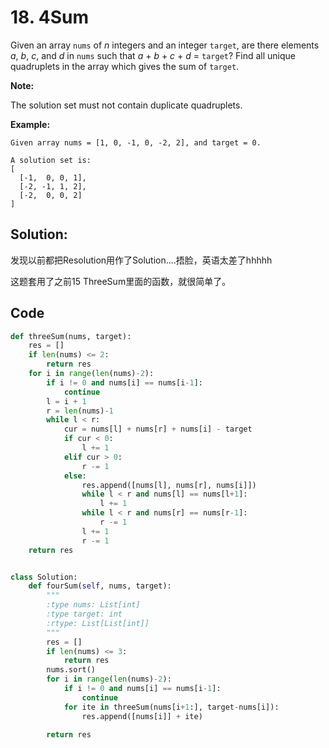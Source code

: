 # 18. 4Sum

Given an array `nums` of *n* integers and an integer `target`, are there elements *a*, *b*, *c*, and *d* in `nums` such that *a* + *b* + *c* + *d* = `target`? Find all unique quadruplets in the array which gives the sum of `target`.

**Note:**

The solution set must not contain duplicate quadruplets.

**Example:**

```
Given array nums = [1, 0, -1, 0, -2, 2], and target = 0.

A solution set is:
[
  [-1,  0, 0, 1],
  [-2, -1, 1, 2],
  [-2,  0, 0, 2]
]
```



## Solution:

发现以前都把Resolution用作了Solution....捂脸，英语太差了hhhhh

这题套用了之前15 ThreeSum里面的函数，就很简单了。

## Code

```python
def threeSum(nums, target):
    res = []
    if len(nums) <= 2:
        return res
    for i in range(len(nums)-2):
        if i != 0 and nums[i] == nums[i-1]:
            continue
        l = i + 1
        r = len(nums)-1
        while l < r:
            cur = nums[l] + nums[r] + nums[i] - target
            if cur < 0:
                l += 1
            elif cur > 0:
                r -= 1
            else:
                res.append([nums[l], nums[r], nums[i]])
                while l < r and nums[l] == nums[l+1]:
                    l += 1
                while l < r and nums[r] == nums[r-1]:
                    r -= 1
                l += 1
                r -= 1
    return res


class Solution:
    def fourSum(self, nums, target):
        """
        :type nums: List[int]
        :type target: int
        :rtype: List[List[int]]
        """
        res = []
        if len(nums) <= 3:
            return res
        nums.sort()
        for i in range(len(nums)-2):
            if i != 0 and nums[i] == nums[i-1]:
                continue
            for ite in threeSum(nums[i+1:], target-nums[i]):
                res.append([nums[i]] + ite)

        return res
```

